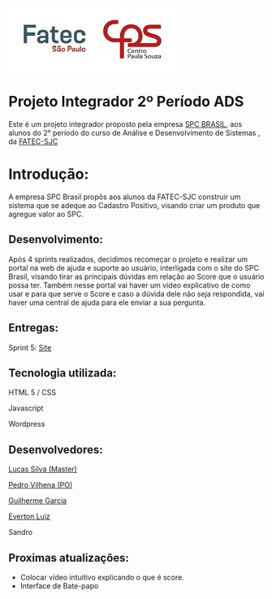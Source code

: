 ![enter image description here](https://github.com/guilherme4garcia/PI_SPC/blob/master/images/logo%20fatec.png?raw=true)

# Projeto Integrador 2º Período ADS



Este é um projeto integrador proposto pela empresa [SPC BRASIL](https://www.spcbrasil.org.br/), aos alunos do 2° período do curso de Análise e Desenvolvimento de Sistemas [](https://fatecsjc-prd.azurewebsites.net/curso-analise-e-desenvolvimento-de-sistemas.php), da [FATEC-SJC](https://fatecsjc-prd.azurewebsites.net/)


# Introdução:

A empresa SPC Brasil propôs aos alunos da FATEC-SJC construir um sistema que se adeque ao Cadastro Positivo, visando criar um produto que agregue valor ao SPC.

## Desenvolvimento:

Após 4 sprints realizados, decidimos recomeçar o projeto e realizar um portal na web de ajuda e suporte ao usuário, interligada com o site do SPC Brasil, visando tirar as principais dúvidas em relação ao Score que o usuário possa ter. Também nesse portal vai haver um vídeo explicativo de como usar e para que serve o Score e caso a dúvida dele não seja respondida, vai haver uma central de ajuda para ele enviar a sua pergunta.

## Entregas:

Sprint 5: [Site](https://guilherme4garcia.github.io/PI_SPC/)


## Tecnologia utilizada:
HTML 5 / CSS

Javascript

Wordpress


## Desenvolvedores:
[Lucas Silva (Master)](https://github.com/lucassilva676)

[Pedro Vilhena (PO)](https://github.com/PedroVilhena)

[Guilherme Garcia](https://github.com/guilherme4garcia)

[Everton Luiz](https://github.com/TomLuiz)

Sandro

## Proximas atualizações:

- Colocar vídeo intuitivo explicando o que é score.
- Interface de Bate-papo
